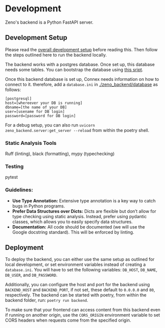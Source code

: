 # Development

Zeno's backend is a Python FastAPI server.

## Development Setup

Please read the [overall development setup](../DEVELOPMENT.md) before reading this.
Then follow the steps outlined here to run the backend locally.

The backend works with a postgres database. Once set up, this database needs some tables. You can bootstrap the database using [this sript](./create_tables.sql).

Once this backend database is set up, Connex needs information on how to connect to it. therefore, add a `database.ini` in [./zeno_backend/database](./zeno_backend/database/) as follows:

```
[postgresql]
host=[whereever your DB is running]
dbname=[the name of your DB]
user=[usename for DB login]
password=[password for DB login]
```

For a debug setup, you can also run `uvicorn zeno_backend.server:get_server --reload` from within the poetry shell.

### Static Analysis Tools

Ruff (linting), black (formatting), mypy (typechecking)

### Testing

pytest

### Guidelines:

- **Use Type Annotation:** Extensive type annotation is a key way to catch bugs in Python programs.
- **Prefer Data Structures over Dicts:** Dicts are flexible but don’t allow for type checking using static analysis. Instead, prefer using pydantic classes, which allows you to easily specify data structures.
- **Documentation:** All code should be documented (we will use the Google docstring standard). This will be enforced by linting.

## Deployment

To deploy the backend, you can either use the same setup as outlined for local development, or set environment variables instead of creating a `database.ini`.
You will have to set the following variables: `DB_HOST`, `DB_NAME`, `DB_USER`, and `DB_PASSWORD`.

Additionally, you can configure the host and port for the backend using `BACKEND_HOST` and `BACKEND_PORT`, if not set, these default to `0.0.0.0` and `80`, respectively.
The backend can be started with poetry, from within the backend folder, run: `poetry run backend`.

To make sure that your frontend can access content from this backend even if running on another origin, use the `CORS_ORIGIN` environment variable to set CORS headers when requests come from the specified origin.
